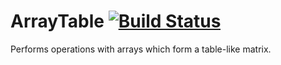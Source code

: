 
ArrayTable [![Build Status](https://travis-ci.org/bmartel/arraytable.svg?branch=master)](https://travis-ci.org/bmartel/arraytable)
==========

Performs operations with arrays which form a table-like matrix.


